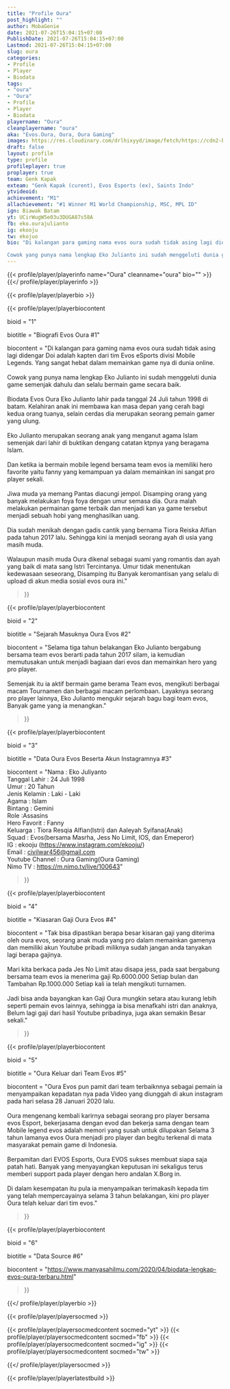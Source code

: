 ```yaml
---
title: "Profile Oura"
post_highlight: ""
author: MobaGenie
date: 2021-07-26T15:04:15+07:00
PublishDate: 2021-07-26T15:04:15+07:00
Lastmod: 2021-07-26T15:04:15+07:00
slug: oura
categories: 
- Profile 
- Player
- Biodata
tags: 
- "oura"
- "Oura"
- Profile 
- Player
- Biodata
playername: "Oura"
cleanplayername: "oura"
aka: "Evos.Oura, Oura, Oura Gaming"
images: https://res.cloudinary.com/drlhixyyd/image/fetch/https://cdn2-build.mobagenie.my.id/p/images/banner/player/full/oura.jpg
draft: false
layout: profile
type: profile
profileplayer: true
proplayer: true
team: Genk Kapak
exteam: "Genk Kapak (curent), Evos Esports (ex), Saints Indo"
ytvideoid: 
achievement: "M1"
allachievement: "#1 Winner M1 World Championship, MSC, MPL ID"
ign: Biawak Batam
yt: UCirWugW5e03u3DUGA87s58A
fb: eko.ourajulianto
ig: ekooju
tw: ekojuo
bio: "Di kalangan para gaming nama evos oura sudah tidak asing lagi didengar Doi adalah kapten dari tim Evos eSports divisi Mobile Legends. Yang sangat hebat dalam memainkan game nya di dunia online.

Cowok yang punya nama lengkap Eko Julianto ini sudah menggeluti dunia game semenjak dahulu dan selalu bermain game secara baik."
---
```


{{< profile/player/playerinfo name="Oura" cleanname="oura" bio="" >}} {{</ profile/player/playerinfo >}}

{{< profile/player/playerbio >}}

{{< profile/player/playerbiocontent 

bioid = "1" 

biotitle = "Biografi Evos Oura #1" 

biocontent = "Di kalangan para gaming nama evos oura sudah tidak asing lagi didengar Doi adalah kapten dari tim Evos eSports divisi Mobile Legends. Yang sangat hebat dalam memainkan game nya di dunia online.<br/><br/>Cowok yang punya nama lengkap Eko Julianto ini sudah menggeluti dunia game semenjak dahulu dan selalu bermain game secara baik.<br/><br/>Biodata Evos Oura Eko Julianto lahir pada tanggal 24 Juli tahun 1998 di batam. Kelahiran anak ini membawa kan masa depan yang cerah bagi kedua orang tuanya, selain cerdas dia merupakan seorang pemain gamer yang ulung.<br/><br/>Eko Julianto merupakan seorang anak yang menganut agama Islam semenjak dari lahir di buktikan dengang catatan ktpnya yang beragama Islam.<br/><br/>Dan ketika ia bermain mobile legend bersama team evos ia memiliki hero favorite yaitu fanny yang kemampuan ya dalam memainkan ini sangat pro player sekali.<br/><br/>Jiwa muda ya memang Pantas diacungi jempol. Disamping orang yang banyak melakukan foya foya dengan umur semasa dia. Oura malah melakukan permainan game terbaik dan menjadi kan ya game tersebut menjadi sebuah hobi yang menghasilkan uang.<br/><br/>Dia sudah menikah dengan gadis cantik yang bernama Tiora Reiska Alfian pada tahun 2017 lalu. Sehingga kini ia menjadi seorang ayah di usia yang masih muda.<br/><br/>Walaupun masih muda Oura dikenal sebagai suami yang romantis dan ayah yang baik di mata sang Istri Tercintanya. Umur tidak menentukan kedewasaan seseorang, Disamping itu Banyak keromantisan yang selalu di upload di akun media sosial evos oura ini." 

>}}

{{< profile/player/playerbiocontent 

bioid = "2" 

biotitle = "Sejarah Masuknya Oura Evos #2" 

biocontent = "Selama tiga tahun belakangan Eko Julianto bergabung bersama team evos berarti pada tahun 2017 silam, ia kemudian memutusakan untuk menjadi bagiaan dari evos dan memainkan hero yang pro player.<br/><br/>Semenjak itu ia aktif bermain game berama Team evos, mengikuti berbagai macam Tournamen dan berbagai macam perlombaan. Layaknya seorang pro player lainnya, Eko Julianto mengukir sejarah bagu bagi team evos, Banyak game yang ia menangkan." 

>}}

{{< profile/player/playerbiocontent 

bioid = "3" 

biotitle = "Data Oura Evos Beserta Akun Instagramnya #3" 

biocontent = "Nama          :  Eko Juliyanto<br/>Tanggal Lahir : 24 Juli 1998<br/>Umur          : 20 Tahun<br/>Jenis Kelamin : Laki - Laki<br/>Agama         : Islam<br/>Bintang       : Gemini<br/>Role                        :Assasins<br/>Hero Favorit  : Fanny<br/>Keluarga      : Tiora Resqia Alfian(Istri) dan Aaleyah Syifana(Anak)<br/>Squad         : Evos(bersama Masrha, Jess No Limit, IOS, dan Emeperor)<br/>IG            :  ekooju (https://www.instagram.com/ekooju/)<br/>Email         : civilwar456@gmail.com<br/>Youtube Channel  : Oura Gaming(Oura Gaming)<br/>Nimo TV       :  https://m.nimo.tv/live/100643" 

>}}

{{< profile/player/playerbiocontent 

bioid = "4" 

biotitle = "Kiasaran Gaji Oura Evos #4" 

biocontent = "Tak bisa dipastikan berapa besar kisaran gaji yang diterima oleh oura evos, seorang anak muda yang pro dalam memainkan gamenya dan memiliki akun Youtube pribadi miliknya sudah jangan anda tanyakan lagi berapa gajinya.<br/><br/>Mari kita berkaca pada Jes No Limit atau disapa jess, pada saat bergabung bersama team evos ia menerima gaji Rp.6000.000 Setiap bulan dan Tambahan Rp.1000.000 Setiap kali ia telah mengikuti turnamen.<br/><br/>Jadi bisa anda bayangkan kan Gaji Oura mungkin setara atau kurang lebih seperti pemain evos lainnya, sehingga ia bisa menafkahi istri dan anaknya, Belum lagi gaji dari hasil Youtube pribadinya, juga akan semakin Besar sekali." 

>}}

{{< profile/player/playerbiocontent 

bioid = "5" 

biotitle = "Oura Keluar dari Team Evos #5" 

biocontent = "Oura Evos pun pamit dari team terbaiknnya sebagai pemain ia menyampaikan kepadatan nya pada Video yang diunggah di akun instagram pada hari selasa 28 Januari 2020 lalu.<br/><br/>Oura mengenang kembali karirnya sebagai seorang pro player bersama evos Esport, bekerjasama dengan evod dan bekerja sama dengan team Mobile legend evos adalah memori yang susah untuk dilupakan Selama 3 tahun lamanya evos Oura menjadi pro player dan begitu terkenal di mata masyarakat pemain game di Indonesia.<br/><br/>Berpamitan dari EVOS Esports, Oura EVOS sukses membuat siapa saja patah hati. Banyak yang menyayangkan keputusan ini sekaligus terus memberi support pada player dengan hero andalan X.Borg in.<br/><br/>Di dalam kesempatan itu pula ia menyampaikan terimakasih kepada tim yang telah mempercayainya selama 3 tahun belakangan, kini pro player Oura telah keluar dari tim evos." 

>}}

{{< profile/player/playerbiocontent 

bioid = "6" 

biotitle = "Data Source #6" 

biocontent = "https://www.manyasahilmu.com/2020/04/biodata-lengkap-evos-oura-terbaru.html" 

>}}

{{</ profile/player/playerbio >}}


{{< profile/player/playersocmed >}}

{{< profile/player/playersocmedcontent socmed="yt" >}} 
{{< profile/player/playersocmedcontent socmed="fb" >}} 
{{< profile/player/playersocmedcontent socmed="ig" >}} 
{{< profile/player/playersocmedcontent socmed="tw" >}} 

{{</ profile/player/playersocmed >}}


{{< profile/player/playerlatestbuild >}}





